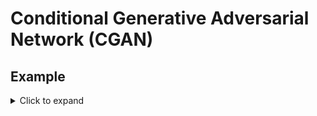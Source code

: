 # Conditional Generative Adversarial Network (CGAN)
## Example 
<details>
  <summary>Click to expand</summary>
- Do you remember the analogy we used in example of GAN. Let's continue with that Generator Team vs Discriminator Team game analogy. Previously, the Generator Team had to create completely random fake data samples like face images without any additional guidance.

- Now, imagine the teams are given an extra rule - the Generator Team has to create specific types of face images based on certain conditions provided to them.

- For example, they may be told to generate a face image of a smiling young woman with blonde hair. Or an elderly man with a beard and glasses. Or a baby with brown eyes and chubby cheeks.

- So in addition to just creating realistic-looking fake face data, the Generator Team now also has to satisfy the conditional requirements given to them for each image they produce.

- The Discriminator Team is also provided these same condition specifications. Their job remains to determine whether each face image presented to them is real from the actual data or a fake generated one. However, they now also get to verify whether the generated fake images adhered properly to the specified conditions.

- This makes the Discriminator Team's job more challenging as they have to scrutinize the images more thoroughly, but it also gives them an additional reference point to detect flaws in the Generator Team's outputs.

- Just like before, both teams continually get feedback and learn from their mistakes over many rounds. The Generator Team finds better ways to not only produce realistic face images but to precisely control attributes like age, expression, hair style etc. per the condition requirements.

- The Discriminator Team in turn gets better at picking up on even subtle inconsistencies between the conditions and the generated fake images.

- What makes cGANs powerful is this ability to generate specific controlled outputs based on the provided conditions, rather than just random data samples. This conditional generation allows for lots of interesting applications.

- For example, a cGAN could be trained on product images and specifications, and then used to generate realistic product images on-demand based on whatever specs are provided like material, color, size etc. This eliminates the need for physical photography in certain cases.

- cGANs could be used to generate synthetic images of human faces matching particular descriptions, which is helpful for fields like security, law enforcement and data privacy protection.

- Overall, by adding conditional control, cGANs take the powerful generative modeling capabilities of standard GANs and make the outputs more specific, controllable and applicable across many domains.
<details>
